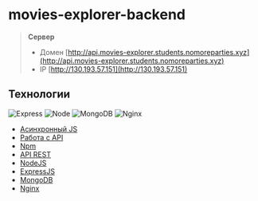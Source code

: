 # movies-explorer-backend

> **Сервер**
>
> - Домен [http://api.movies-explorer.students.nomoreparties.xyz](http://api.movies-explorer.students.nomoreparties.xyz)
> - IP [http://130.193.57.151](http://130.193.57.151)

## Технологии

![Express](https://img.shields.io/badge/-ExpressJS-dddd00?style=flat&logo=Node.js&logoColor=ff4400)
![Node](https://img.shields.io/badge/-NodeJS-008800?style=flat&logo=Node.js&logoColor=ffffff)
![MongoDB](https://img.shields.io/badge/-MongoDB-ffff00?style=flat&logo=MongoDB&logoColor=yellow)
![Nginx](https://img.shields.io/badge/-Nginx-008800?style=flat&logo=Nginx&logoColor=ffffff)

- [Асинхронный JS](https://learn.javascript.ru/async)
- [Работа с API](https://developer.mozilla.org/ru/docs/Learn/JavaScript/Client-side_web_APIs/Introduction)
- [Npm](https://docs.npmjs.com/)
- [API REST](https://ru.wikipedia.org/wiki/REST)
- [NodeJS](https://nodejs.org/en/docs/)
- [ExpressJS](http://expressjs.com/)
- [MongoDB](https://www.mongodb.com/)
- [Nginx](https://nginx.org/ru/)
